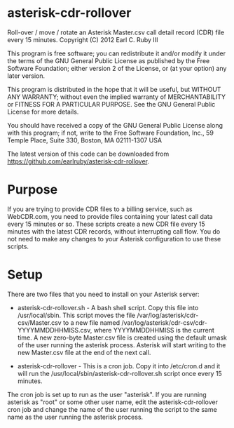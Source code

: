asterisk-cdr-rollover
=====================

Roll-over / move / rotate an Asterisk Master.csv call detail record (CDR) file every 15 minutes.
Copyright (C) 2012 Earl C. Ruby III

This program is free software; you can redistribute it and/or modify it under the terms of the GNU General Public License as published by the Free Software Foundation; either version 2 of the License, or (at your option) any later version.

This program is distributed in the hope that it will be useful, but WITHOUT ANY WARRANTY; without even the implied warranty of MERCHANTABILITY or FITNESS FOR A PARTICULAR PURPOSE. See the GNU General Public License for more details.

You should have received a copy of the GNU General Public License along with this program; if not, write to the Free Software Foundation, Inc., 59 Temple Place, Suite 330, Boston, MA 02111-1307 USA

The latest version of this code can be downloaded from https://github.com/earlruby/asterisk-cdr-rollover.

Purpose
=======

If you are trying to provide CDR files to a billing service, such as WebCDR.com, you need to provide files containing your latest call data every 15 minutes or so. These scripts create a new CDR file every 15 minutes with the latest CDR records, without interrupting call flow.  You do not need to make any changes to your Asterisk configuration to use these scripts.

Setup
=====

There are two files that you need to install on your Asterisk server:

 * asterisk-cdr-rollover.sh - A bash shell script. Copy this file into /usr/local/sbin.  This script moves the file /var/log/asterisk/cdr-csv/Master.csv to a new file named /var/log/asterisk/cdr-csv/cdr-YYYYMMDDHHMISS.csv, where YYYYMMDDHHMISS is the current time. A new zero-byte Master.csv file is created using the default umask of the user running the asterisk process. Asterisk will start writing to the new Master.csv file at the end of the next call.

 * asterisk-cdr-rollover - This is a cron job. Copy it into /etc/cron.d and it will run the /usr/local/sbin/asterisk-cdr-rollover.sh script once every 15 minutes.

The cron job is set up to run as the user "asterisk". If you are running asterisk as "root" or some other user name, edit the asterisk-cdr-rollover cron job and change the name of the user running the script to the same name as the user running the asterisk process.

